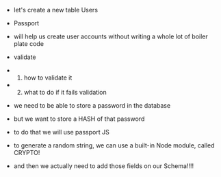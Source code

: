 - let's create a new table Users

- Passport
- will help us create user accounts without writing a whole lot of boiler plate code

- validate
- 1. how to validate it
- 2. what to do if it fails validation

- we need to be able to store a password in the database
- but we want to store a HASH of that password
- to do that we will use passport JS


- to generate a random string, we can use a built-in Node module, called CRYPTO!

- and then we actually need to add those fields on our Schema!!!!

